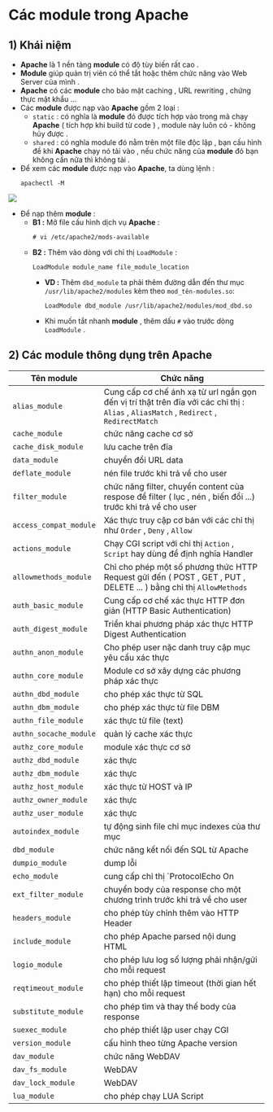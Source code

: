 # Các module trong Apache
## **1) Khái niệm**
- **Apache** là 1 nền tảng **module** có độ tùy biến rất cao .
- **Module** giúp quản trị viên có thể tắt hoặc thêm chức năng vào Web Server của mình .
- **Apache** có các **module** cho bảo mật caching , URL rewriting , chứng thực mật khẩu ...
- Các **module** được nạp vào **Apache** gồm 2 loại :
    - `static` : có nghĩa là **module** đó được tích hợp vào trong mã chạy **Apache** ( tích hợp khi build từ code ) , module này luôn có - không hủy được .
    - `shared` : có nghĩa module đó nằm trên một file độc lập , bạn cấu hình đề khi **Apache** chạy nó tải vào , nếu chức năng của **module** đó bạn không cần nữa thì không tải .
- Để xem các **module** được nạp vào **Apache**, ta dùng lệnh :
    ```
    apachectl -M
    ```
    
![](https://i.imgur.com/xaApsEE.png)

- Để nạp thêm **module** :
    - **B1 :** Mở file cấu hình dịch vụ **Apache** :
        ```
        # vi /etc/apache2/mods-available
        ```
    - **B2 :** Thêm vào dòng với chỉ thị `LoadModule` :
        ```
        LoadModule module_name file_module_location
        ```
        - **VD :** Thêm ``dbd_module`` ta phải thêm đường dẫn đến thư mục ``/usr/lib/apache2/modules`` kèm theo ``mod_tên-modules.so``:
            ```
            LoadModule dbd_module /usr/lib/apache2/modules/mod_dbd.so
            ```
        - Khi muốn tắt nhanh **module** , thêm dấu `#` vào trước dòng `LoadModule` .
        
## **2) Các module thông dụng trên Apache**
| **Tên module** | **Chức năng** |
|----------------|---------------|
| `alias_module` | Cung cấp cơ chế ánh xạ từ url ngắn gọn đến vị trí thật trên đĩa với các chỉ thị : `Alias` , `AliasMatch` , `Redirect` , `RedirectMatch` |
| `cache_module` | chức năng cache cơ sở |
| `cache_disk_module` | lưu cache trên đĩa |
| `data_module` | chuyển đổi URL data |
| `deflate_module` | nén file trước khi trả về cho user |
| `filter_module` | chức năng filter, chuyển content của respose để filter ( lục , nén , biến đổi ...) trước khi trả về cho user |
| `access_compat_module` | Xác thực truy cập cơ bản với các chỉ thị như `Order` , `Deny` , `Allow` |
| `actions_module` | Chạy CGI script với chỉ thị `Action` , `Script` hay dùng để định nghĩa Handler |
| `allowmethods_module` | Chỉ cho phép một số phương thức HTTP Request gửi đến ( POST , GET , PUT , DELETE ... ) bằng chỉ thị `AllowMethods` |
| `auth_basic_module` | Cung cấp cơ chế xác thực HTTP đơn giản (HTTP Basic Authentication) |
| `auth_digest_module` | Triển khai phương pháp xác thực HTTP Digest Authentication |
| `authn_anon_module` | Cho phép user nặc danh truy cập mục yêu cầu xác thực |
| `authn_core_module` | Module cơ sở xây dựng các phương pháp xác thực |
| `authn_dbd_module` | cho phép xác thực từ SQL |
| `authn_dbm_module` | cho phép xác thực từ file DBM |
| `authn_file_module` | xác thực từ file (text) |
| `authn_socache_module` | quản lý cache xác thực |
| `authz_core_module` | module xác thực cơ sở |
| `authz_dbd_module` | xác thực |
| `authz_dbm_module` | xác thực |
| `authz_host_module` | xác thực từ HOST và IP |
| `authz_owner_module` | xác thực |
| `authz_user_module` | xác thực |
| `autoindex_module` | tự động sinh file chỉ mục indexes của thư mục |
| `dbd_module` | chức năng kết nối đến SQL từ Apache |
| `dumpio_module` | dump lỗi |
| `echo_module` | cung cấp chỉ thị `ProtocolEcho On|Off` để bật tắt chế độ echo của Server Apache |
| `ext_filter_module` | chuyển body của response cho một chương trình trước khi trả về cho user |
| `headers_module` | cho phép tùy chỉnh thêm vào HTTP Header |
| `include_module` | cho phép Apache parsed nội dung HTML |
| `logio_module` | cho phép lưu log số lượng phải nhận/gửi cho mỗi request |
| `reqtimeout_module` | cho phép thiết lập timeout (thời gian hết hạn) cho mỗi request |
| `substitute_module` | cho phép tìm và thay thế body của response |
| `suexec_module` | cho phép thiết lập user chạy CGI |
| `version_module` | cấu hình theo từng Apache version |
| `dav_module` | chức năng WebDAV |
| `dav_fs_module` | WebDAV |
| `dav_lock_module` | WebDAV |
| `lua_module` | cho phép chạy LUA Script |
